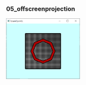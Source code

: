 ### 05_offscreenprojection
<img src="../../docs/imgs/glfwnew_05_offscreenprojection.png" width=200px>